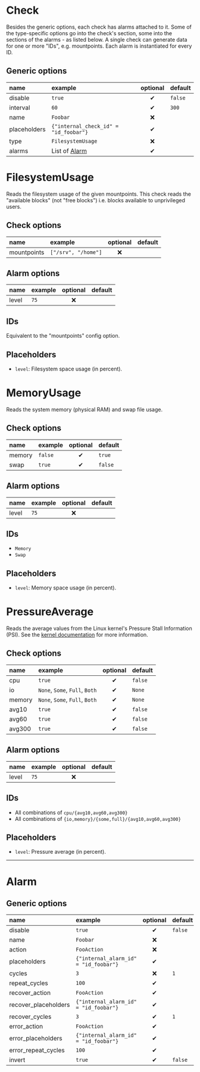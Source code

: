 # Check
Besides the generic options, each check has alarms attached to it.
Some of the type-specific options go into the check's section, some into the sections of the alarms - as listed below.
A single check can generate data for one or more "IDs", e.g. mountpoints. Each alarm is instantiated for every ID.

## Generic options
| name | example | optional | default |
|:---|:---|:---:|:---|
| disable | `true` | ✔ | `false` |
| interval | `60` | ✔ | `300` |
| name | `Foobar` | ❌ | |
| placeholders | `{"internal_check_id" = "id_foobar"}` | ✔ | |
| type | `FilesystemUsage` | ❌ | |
| alarms | List of [Alarm](#alarm) | ✔ | |

# FilesystemUsage
Reads the filesystem usage of the given mountpoints.
This check reads the "available blocks" (not "free blocks") i.e. blocks available to unprivileged users.

## Check options
| name | example | optional | default |
|:---|:---|:---:|:---|
| mountpoints | `["/srv", "/home"]` | ❌ | | |

## Alarm options
| name | example | optional | default |
|:---|:---|:---:|:---|
| level | `75` | ❌ | | |

## IDs
Equivalent to the "mountpoints" config option.

## Placeholders
- `level`: Filesystem space usage (in percent).

# MemoryUsage
Reads the system memory (physical RAM) and swap file usage.

## Check options
| name | example | optional | default |
|:---|:---|:---:|:---|
| memory | `false` | ✔ | `true` | |
| swap | `true` | ✔ | `false` | |

## Alarm options
| name | example | optional | default |
|:---|:---|:---:|:---|
| level | `75` | ❌ | | |

## IDs
- `Memory`
- `Swap`

## Placeholders
- `level`: Memory space usage (in percent).

# PressureAverage
Reads the average values from the Linux kernel's Pressure Stall Information (PSI).
See the [kernel documentation](https://www.kernel.org/doc/html/latest/accounting/psi.html) for more information.

## Check options
| name | example | optional | default |
|:---|:---|:---:|:---|
| cpu | `true` | ✔ | `false` | |
| io | `None`, `Some`, `Full`, `Both` | ✔ | `None` | |
| memory | `None`, `Some`, `Full`, `Both` | ✔ | `None` | |
| avg10 | `true` | ✔ | `false` | |
| avg60 | `true` | ✔ | `false` | |
| avg300 | `true` | ✔ | `false` | |

## Alarm options
| name | example | optional | default |
|:---|:---|:---:|:---|
| level | `75` | ❌ | | |

## IDs
- All combinations of `cpu/{avg10,avg60,avg300}`
- All combinations of `{io,memory}/{some,full}/{avg10,avg60,avg300}`

## Placeholders
- `level`: Pressure average (in percent).

---

# Alarm

## Generic options
| name | example | optional | default |
|:---|:---|:---:|:---|
| disable | `true` | ✔ | `false` |
| name | `Foobar` | ❌ | |
| action | `FooAction` | ❌ | |
| placeholders | `{"internal_alarm_id" = "id_foobar"}` | ✔ | |
| cycles | `3` | ❌ | `1` |
| repeat_cycles | `100` | ✔ | |
| recover_action | `FooAction` | ✔ | |
| recover_placeholders | `{"internal_alarm_id" = "id_foobar"}` | ✔ | |
| recover_cycles | `3` | ✔ | `1` |
| error_action | `FooAction` | ✔ | |
| error_placeholders | `{"internal_alarm_id" = "id_foobar"}` | ✔ | |
| error_repeat_cycles | `100` | ✔ | |
| invert | `true` | ✔ | `false` |
